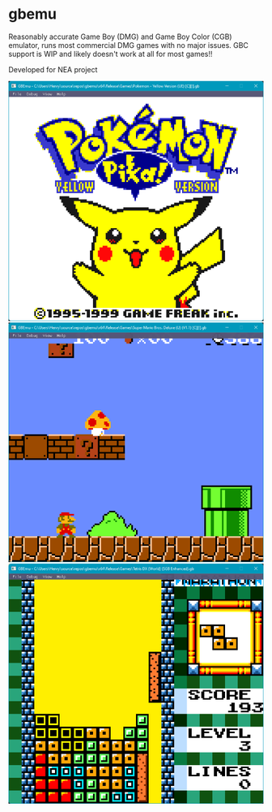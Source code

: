# gbemu
Reasonably accurate Game Boy (DMG) and Game Boy Color (CGB) emulator, runs most commercial DMG games with no major issues.
GBC support is WIP and likely doesn't work at all for most games!!

Developed for NEA project

![Pokemon Yellow](images/1.png)
![Mario Deluxe](images/2.png)
![Tetris DX](images/3.png)
